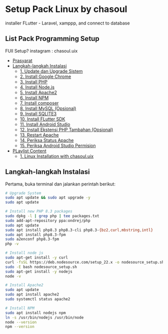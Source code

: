 # Setup Pack Linux by chasoul
installer FLutter - Laravel, xamppp, and connect to database

## List Pack Programming Setup
FUll Setup? instagram : chasoul.uix

- [Prasyarat](#prasyarat)
- [Langkah-langkah Instalasi](#langkah-langkah-instalasi)
  - [1. Update dan Upgrade Sistem](#1-update-dan-upgrade-sistem)
  - [2. Install Google Chrome](#2-install-google-chrome)
  - [3. Install PHP](#3-install-php)
  - [4. Install Node.js](#4-install-nodejs)
  - [5. Install Apache2](#5-install-apache2)
  - [6. Install NPM](#5-install-apache2)
  - [7. Install composer](#5-install-apache2)
  - [8. Install MySQL (Opsional)](#6-install-mysql-opsional)
  - [9. Install SQLITE3](#6-install-mysql-opsional)
  - [10. Install FLutter SDK](#6-install-mysql-opsional)
  - [11. Install Android Studio](#6-install-mysql-opsional)
  - [12. Install Ekstensi PHP Tambahan (Opsional)](#7-install-ekstensi-php-tambahan-opsional)
  - [13. Restart Apache](#8-restart-apache)
  - [14. Periksa Status Apache](#9-periksa-status-apache)
  - [15. Periksa Android Studio Permision](#9-periksa-status-apache)
- [PLaylist Content](#prasyarat)
    - [1. Linux Installation with chasoul.uix ](#9-periksa-status-apache)

## Langkah-langkah Instalasi

Pertama, buka terminal dan jalankan perintah berikut:

```bash
# Upgrade System
sudo apt update && sudo apt upgrade -y
sudo apt update

# Install new PHP 8.3 packages
sudo dpkg -l | grep php | tee packages.txt
sudo add-apt-repository ppa:ondrej/php
sudo apt update
sudo apt install php8.3 php8.3-cli php8.3-{bz2,curl,mbstring,intl}
sudo apt install php8.3-fpm
sudo a2enconf php8.3-fpm
php -v

# Install node js
sudo apt-get install -y curl
curl -fsSL https://deb.nodesource.com/setup_22.x -o nodesource_setup.sh
sudo -E bash nodesource_setup.sh
sudo apt-get install -y nodejs
node -v

# Install Apache2
sudo apt update
sudo apt install apache2
sudo systemctl status apache2

# Install NPM
sudo apt install nodejs npm
ln -s /usr/bin/nodejs /usr/bin/node
node --version
npm --version


